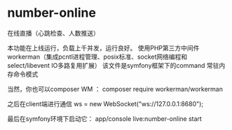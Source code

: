 # number-online
在线直播（心跳检查、人数推送）

本功能在上线运行，负载上千并发，运行良好。
使用PHP第三方中间件workerman（集成pcntl进程管理、posix标准、socket网络编程和select/libevent IO多路复用扩展）
该文件是symfony框架下的command 常驻内存命令模式

当然，你也可以composer WM ：
  composer require workerman/workerman
  
之后在client端进行通信 ws = new WebSocket("ws://127.0.0.1:8680");

最后在symfony环境下启动它：
  app/console live:number-online start
